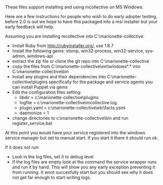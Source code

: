 These files support installing and using mcollective on MS Windows.

Here are a few instructions for people who wish to do early adopter
testing, before 2.0 is out we hope to have this packaged into a msi
installer but your early feedback will help.

Assuming you are installing mcollective into C:\marionette-collective:

 * Install Ruby from http://rubyinstaller.org/, use 1.8.7
 * Install the following gems: stomp, win32-process, win32-service,
   sys-admin, windows-api
 * extract the zip file or clone the git repo into C:\marionette-collective
 * copy the files from C:\marionette-collective\ext\windows\*.* into
   C:\marionette-collective\bin
 * Install any plugins and their dependencies into C:\marionette-collective\plugins
   specifically for the package and service agents you can install Puppet via gems
 * Edit the configuration files setting:
   * libdir = c:\marionette-collective\plugins
   * logfile = c:\marionette-collective\mcollective.log
   * plugin.yaml = c:\marionette-collective\etc\facts.ysml
   * daemonize = 1
 * change directories to c:\marionette-collective\bin and run register_service.bat

At this point you would have your service registered into the windows service
manager but set to manual start.  If you start it there it should run ok.

If it does not run:

 * Look in the log files, set it to debug level
 * If the log files are empty look at the command the service wrapper runs
   and run it by hand.  This will show you any early exception preventing it
   from running.  It wont succesfully start but you should see why it does
   not get far enough to start writing logs.

